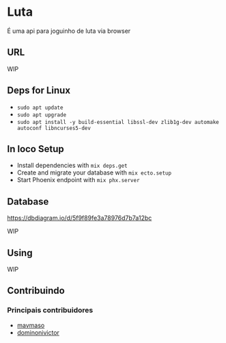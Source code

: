 Luta
=======
 É uma api para joguinho de luta via browser

## URL ##

  WIP

## Deps for Linux

- `sudo apt update`
- `sudo apt upgrade`
- `sudo apt install -y build-essential libssl-dev zlib1g-dev automake autoconf libncurses5-dev`

## In loco Setup

- Install dependencies with `mix deps.get`
- Create and migrate your database with `mix ecto.setup`
- Start Phoenix endpoint with `mix phx.server`

## Database
 https://dbdiagram.io/d/5f9f89fe3a78976d7b7a12bc

 WIP

## Using

 WIP

## Contribuindo


### Principais contribuidores
 - [mavmaso](https://github.com/mavmaso)
 - [dominonivictor](https://github.com/dominonivictor)